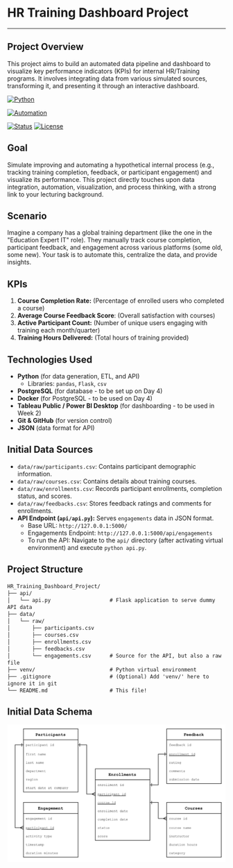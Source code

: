 # HR Training Dashboard Project
---
## Project Overview
This project aims to build an automated data pipeline and dashboard to visualize key performance indicators (KPIs) for internal HR/Training programs. It involves integrating data from various simulated sources, transforming it, and presenting it through an interactive dashboard.

[![Python](https://img.shields.io/badge/Python-3.12.6-blue.svg)](https://www.python.org/)
<!-- [![Cloud](https://img.shields.io/badge/Cloud-GCP-blue.svg)](https://cloud.google.com/) -->
<!-- [![Database](https://img.shields.io/badge/Database-BigQuery-orange.svg)](https://cloud.google.com/bigquery) -->
[![Automation](https://img.shields.io/badge/Automation-GitHub_Actions-yellow.svg)](https://github.com/features/actions)
<!-- [![Orchestration](https://img.shields.io/badge/Orchestration-Terraform-purple.svg)](https://www.terraform.io/) -->
<!-- [![Transformation](https://img.shields.io/badge/Transformation-DBT-red.svg)](https://www.getdbt.com/) -->
<!-- [![Visualization](https://img.shields.io/badge/Visualization-Looker-pink.svg)](https://cloud.google.com/looker) -->
[![Status](https://img.shields.io/badge/Status-Active-green.svg)](https://github.com/)
[![License](https://img.shields.io/badge/License-MIT-blue.svg)](https://opensource.org/licenses/MIT)

## Goal
Simulate improving and automating a hypothetical internal process (e.g., tracking training completion, feedback, or participant engagement) and visualize its performance. This project directly touches upon data integration, automation, visualization, and process thinking, with a strong link to your lecturing background.

## Scenario
Imagine a company has a global training department (like the one in the "Education Expert IT" role). They manually track course completion, participant feedback, and engagement across various platforms (some old, some new). Your task is to automate this, centralize the data, and provide insights.

## KPIs
1. **Course Completion Rate:** (Percentage of enrolled users who completed a course)
2. **Average Course Feedback Score**: (Overall satisfaction with courses)
3. **Active Participant Count:** (Number of unique users engaging with training each month/quarter)
4. **Training Hours Delivered:** (Total hours of training provided)

## Technologies Used
* **Python** (for data generation, ETL, and API)
    * Libraries: `pandas`, `Flask`, `csv`
* **PostgreSQL** (for database - to be set up on Day 4)
* **Docker** (for PostgreSQL - to be used on Day 4)
* **Tableau Public / Power BI Desktop** (for dashboarding - to be used in Week 2)
* **Git & GitHub** (for version control)
* **JSON** (data format for API)

## Initial Data Sources
* `data/raw/participants.csv`: Contains participant demographic information.
* `data/raw/courses.csv`: Contains details about training courses.
* `data/raw/enrollments.csv`: Records participant enrollments, completion status, and scores.
* `data/raw/feedbacks.csv`: Stores feedback ratings and comments for enrollments.
* **API Endpoint (`api/api.py`):** Serves `engagements` data in JSON format.
    * Base URL: `http://127.0.0.1:5000/`
    * Engagements Endpoint: `http://127.0.0.1:5000/api/engagements`
    * To run the API: Navigate to the `api/` directory (after activating virtual environment) and execute `python api.py`.

## Project Structure
```
HR_Training_Dashboard_Project/
├── api/
│   └── api.py                   # Flask application to serve dummy API data
├── data/
│   └── raw/
│       ├── participants.csv
│       ├── courses.csv
│       ├── enrollments.csv
│       ├── feedbacks.csv
│       └── engagements.csv      # Source for the API, but also a raw file
├── venv/                        # Python virtual environment
├── .gitignore                   # (Optional) Add 'venv/' here to ignore it in git
└── README.md                    # This file!
```

## Initial Data Schema
![Initial Data Schema](/data/images/schema.png)
